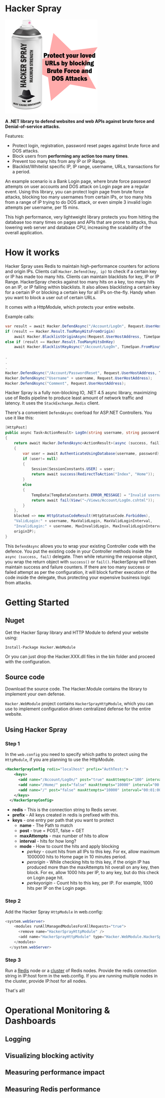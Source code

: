 # Hacker Spray

![HackerSprayLogo.png](docs/HackerSprayLogo.png) 

**A .NET library to defend websites and web APIs against brute force and Denial-of-service attacks.**

Features:

 * Protect login, registration, password reset pages against brute force and DOS attacks. 
 * Block users from **performing any action too many times**. 
 * Prevent too many hits from any IP or IP Range. 
 * Blacklist/Whitelist specific IP, IP range, username, URLs, transactions for a period.

An example scenario is a Bank Login page, where brute force password attempts on user accounts and DOS attack on Login page are a regular event. 
Using this library, you can protect login page from brute force attacks, blocking too many usernames from certain IPs, 
or too many hits from a range of IP trying to do DOS attack, 
or even simple 3 invalid login attempts per username, per 15 mins. 

This high performance, very lightweight library protects you from hitting the database too many times on pages and APIs that are prone to attacks, thus lowering web server and database CPU, increasing the scalability of the overall application.

# How it works

Hacker Spray uses Redis to maintain high-performance counters for actions and origin IPs. 
Clients call ``Hacker.Defend(key, ip)`` to check if a certain key or IP has made too many hits. 
Clients can maintain blacklists for key, IP or IP Range. 
HackerSpray checks against too many hits on a key, too many hits on an IP, or IP falling within blacklists. 
It also allows blacklisting a certain key for a certain IP or blocking a certain key for all IPs on-the-fly. 
Handy when you want to block a user out of certain URLs. 

It comes with a HttpModule, which protects your entire website. 

Example calls:

```c#
var result = await Hacker.DefendAsync("/Account/LogOn", Request.UserHostAddress);
if (result == Hacker.Result.TooManyHitsFromOrigin)
    await Hacker.BlacklistOriginAsync(Request.UserHostAddress, TimeSpan.FromMinutes(10));
else if (result == Hacker.Result.TooManyHitsOnKey)
    await Hacker.BlacklistKeyAsync("/Account/LogOn", TimeSpan.FromMinutes(10));

.
.
.
Hacker.DefendAsync("/Account/PasswordReset", Request.UserHostAddress, TimeSpan.FromMinutes(5), 100);
Hacker.DefendAsync("Username" + username, Request.UserHostAddress);
Hacker.DefendAsync("Comment", Request.UserHostAddress);
```

Hacker Spray is a fully non-blocking IO, .NET 4.5 async library, maximizing use of Redis pipeline to produce least amount of network traffic and latency. It uses the ``StackExchange.Redis`` client.

There's a convenient ``DefendAsync`` overload for ASP.NET Controllers. You use it like this:

```c#
[HttpPost]
public async Task<ActionResult> LogOn(string username, string password)
{   
    return await Hacker.DefendAsync<ActionResult>(async (success, fail) =>
    {
        var user = await AuthenticateUsingDatabase(username, password);
        if (user!= null)
        {
            Session[SessionConstants.USER] = user;
            return await success(RedirectToAction("Index", "Home"));
        }
        else
        {
            TempData[TempDataConstants.ERROR_MESSAGE] = "Invalid username or password";
            return await fail(View("~/Views/Account/LogOn.cshtml"));
        }
    },
    blocked => new HttpStatusCodeResult(HttpStatusCode.Forbidden),
    "ValidLogin:" + username, MaxValidLogin, MaxValidLoginInterval,
    "InvalidLogin:" + username, MaxInvalidLogin, MaxInvalidLoginInterval,
    originIP);           
}
```

This ``DefendAsync`` allows you to wrap your existing Controller code with the defence. 
You put the existing code in your Controller methods inside the ``async (success, fail)`` delegate.
Then while returning the response object, you wrap the return object with ``success()`` or ``fail()``. 
HackerSpray will then maintain success and failure counters. 
If there are too many success or failed attempt as per the configuration, it will block further execution 
of the code inside the delegate, thus protecting your expensive business logic from attacks. 

# Getting Started
## Nuget
Get the Hacker Spray library and HTTP Module to defend your website using:

    Install-Package Hacker.WebModule

Or you can just drop the Hacker.XXX.dll files in the bin folder and proceed with the configuration.

## Source code
Download the source code. The Hacker.Module contains the library to implement your own defense. 

``Hacker.WebModule`` project contains ``HackerSprayHttpModule``, which you can use to implement configuration driven centralized defense for the entire website.

## Using Hacker Spray
### Step 1
In the ``web.config`` you need to specify which paths to protect using the ``HttpModule``, if you are planning to use the HttpModule. 

```xml
<HackerSprayConfig redis="localhost" prefix="AuthTest:">
    <keys>
      <add name="/Account/LogOn/" post="true" maxAttempts="100" interval="00:10:00" mode="perkeyperorigin" />
      <add name="/Home/" post="false" maxAttempts="10000" interval="00:01:00" mode="perorigin" />
      <add name="/" post="false" maxAttempts="10000" interval="00:01:00" mode="perorigin" />
    </keys>
  </HackerSprayConfig>
```
 - **redis** - This is the connection string to Redis server.
 - **prefix** - All keys created in redis is prefixed with this.
 - **keys** - one entry per path that you want to protect
    - **name** - The Path to match
    - **post** - true = POST, false = GET
    - **maxAttempts** - max number of hits to allow
    - **interval** - hits for how long?
    - **mode** - How to count the hits and apply blocking
      - _perkey_ - count hits from all IPs to this key. For ex, allow maximum 1000000 hits to Home page in 10 minutes period.
      - _perorigin_ - While checking hits to this key, if the origin IP has produced more than the maxAttempts hit overall on any key, then block. For ex, allow 1000 hits per IP, to any key, but do this check on Login page hit.
      - _perkeyorigin_ - Count hits to this key, per IP. For example, 1000 hits per IP on the Login page. 

### Step 2
Add the Hacker Spray ``HttpModule`` in web.config:

```c#
<system.webServer>    
    <modules runAllManagedModulesForAllRequests="true">
      <remove name="HackerSprayHttpModule" />
      <add name="HackerSprayHttpModule" type="Hacker.WebModule.HackerSprayHttpModule" />
    </modules>    
  </system.webServer>
```

### Step 3

Run a [Redis](http://redis.io/) node or a [cluster](http://redis.io/topics/cluster-tutorial) of Redis nodes. Provide the redis connection string in IP:host form in the web.config. If you are running multiple nodes in the cluster, provide IP:host for all nodes. 

That's all!

# Operational Monitoring & Dashboards

## Logging

## Visualizing blocking activity

## Measuring performance impact 

## Measuring Redis performance